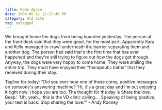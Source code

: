 ```yaml
---
title: Home Again
date: 2004-06-11 12:37:49 PM
category: Old Site
tag: untagged
---
```


We brought home the dogs from being boarded yesterday. The person at the front desk said that they were good, for the most part. Apparently Kara and Kelly managed to crawl underneath the barrier separating them and another dog. The person had said that's the first time that has ever happened and they're still trying to figure out how the dogs got through. Anyway, the dogs were very happy to come home. They were smiling the entire trip. They must have enjoyed their "therapeutic baths" that they received during their stay.

Tagline for today: "Did you ever hear one of these corny, positive messages on someone's answering machine? 'Hi, it's a great day and I'm out enjoying it right now. I hope you are too. The thought for the day is Share the love. Beep.' 'Uh, yeah... this is the VD clinic calling.... Speaking of being positive, your test is back. Stop sharing the love.'" - Andy Rooney
